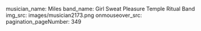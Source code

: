 musician_name: Miles
band_name: Girl Sweat Pleasure Temple Ritual Band
img_src: images/musician2173.png
onmouseover_src: 
pagination_pageNumber: 349